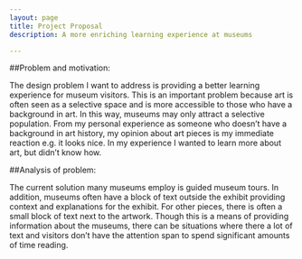 ```yaml
---
layout: page
title: Project Proposal
description: A more enriching learning experience at museums

---
```


##Problem and motivation:

The design problem I want to address is providing a better learning experience for museum visitors. This is an important problem because art is often seen as a selective space and is more accessible to those who have a background in art. In this way, museums may only attract a selective population. From my personal experience as someone who doesn’t have a background in art history, my opinion about art pieces is my immediate reaction e.g. it looks nice. In my experience I wanted to learn more about art, but didn’t know how. 

##Analysis of problem:

The current solution many museums employ is guided museum tours. In addition, museums often have a block of text outside the exhibit providing context and explanations for the exhibit. For other pieces, there is often a small block of text next to the artwork. Though this is a means of providing information about the museums, there can be situations where there a lot of text and visitors don’t have the attention span to spend significant amounts of time reading.

